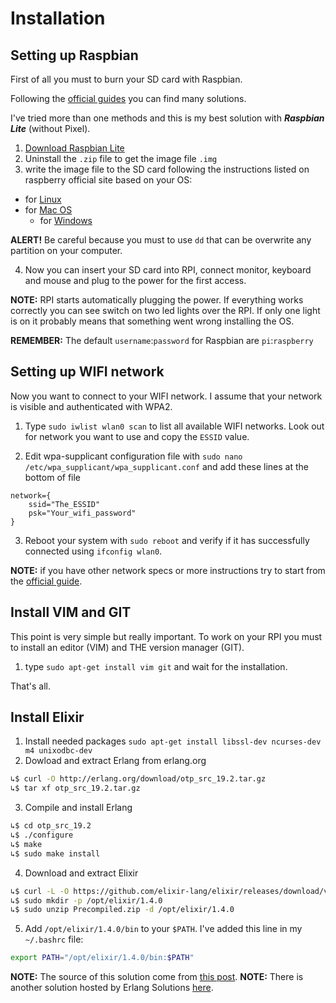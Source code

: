 # Installation

## Setting up Raspbian

First of all you must to burn your SD card with Raspbian.

Following the [official guides](https://www.raspberrypi.org/downloads/) you can find many solutions.

I've tried more than one methods and this is my best solution with ***Raspbian Lite*** (without Pixel).

1. [Download Raspbian Lite](https://downloads.raspberrypi.org/raspbian_lite_latest)
2. Uninstall the `.zip` file to get the image file `.img`
3. write the image file to the SD card following the instructions listed on raspberry official site based on your OS:
- for [Linux](https://www.raspberrypi.org/documentation/installation/installing-images/linux.md)
- for [Mac OS](https://www.raspberrypi.org/documentation/installation/installing-images/mac.md)
    - for [Windows](https://www.raspberrypi.org/documentation/installation/installing-images/windows.md)

**ALERT!** Be careful because you must to use `dd` that can be overwrite any partition on your computer.

4. Now you can insert your SD card into RPI, connect monitor, keyboard and mouse and plug to the power for the first access.

**NOTE:** RPI starts automatically plugging the power. If everything works correctly you can see switch on two led lights over the RPI. If only one light is on it probably means that something went wrong installing the OS.

**REMEMBER:** The default `username`:`password` for Raspbian are `pi`:`raspberry`

## Setting up WIFI network

Now you want to connect to your WIFI network. I assume that your network is visible and authenticated with WPA2.

1. Type `sudo iwlist wlan0 scan` to list all available WIFI networks. Look out for network you want to use and copy the `ESSID` value.

2. Edit wpa-supplicant configuration file with `sudo nano /etc/wpa_supplicant/wpa_supplicant.conf` and add these lines at the bottom of file

```
network={
    ssid="The_ESSID"
    psk="Your_wifi_password"
}
```

3. Reboot your system with `sudo reboot` and verify if it has successfully connected using `ifconfig wlan0`.

**NOTE:** if you have other network specs or more instructions try to start from the [official guide](https://www.raspberrypi.org/documentation/configuration/wireless/wireless-cli.md).

## Install VIM and GIT

This point is very simple but really important. To work on your RPI you must to install an editor (VIM) and THE version manager (GIT).

1. type `sudo apt-get install vim git` and wait for the installation.

That's all.

## Install Elixir

1. Install needed packages `sudo apt-get install libssl-dev ncurses-dev m4 unixodbc-dev`
2. Dowload and extract Erlang from erlang.org
```bash
↳$ curl -O http://erlang.org/download/otp_src_19.2.tar.gz
↳$ tar xf otp_src_19.2.tar.gz
```
3. Compile and install Erlang
```bash
↳$ cd otp_src_19.2
↳$ ./configure
↳$ make
↳$ sudo make install
```
4. Download and extract Elixir
```bash
↳$ curl -L -O https://github.com/elixir-lang/elixir/releases/download/v1.4.0/Precompiled.zip
↳$ sudo mkdir -p /opt/elixir/1.4.0
↳$ sudo unzip Precompiled.zip -d /opt/elixir/1.4.0
```
5. Add `/opt/elixir/1.4.0/bin` to your `$PATH`. I've added this line in my `~/.bashrc` file:
```bash
export PATH="/opt/elixir/1.4.0/bin:$PATH"
```

**NOTE:** The source of this solution come from [this post](http://mattr.info/2016/03/08/elixir-1.2-raspberry-pi.html).
**NOTE:** There is another solution hosted by Erlang Solutions [here](https://www.erlang-solutions.com/resources/download.html).
